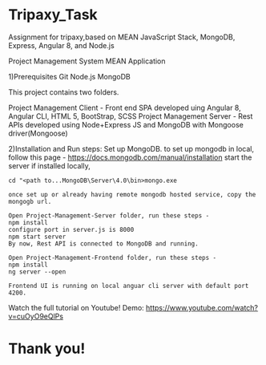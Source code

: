 # Tripaxy_Task
Assignment for tripaxy,based on MEAN JavaScript Stack, MongoDB, Express, Angular 8, and Node.js

Project Management System MEAN Application

1)Prerequisites
    Git
    Node.js
    MongoDB

  This project contains two folders.

  Project Management Client - Front end SPA developed uing Angular 8, Angular CLI, HTML 5, BootStrap, SCSS
  Project Management Server - Rest APIs developed using Node+Express JS and MongoDB with Mongoose driver(Mongoose)

2)Installation and Run steps:
    Set up MongoDB. to set up mongodb in local, follow this page - https://docs.mongodb.com/manual/installation
    start the server if installed locally,

    cd "<path to...MongoDB\Server\4.0\bin>mongo.exe

    once set up or already having remote mongodb hosted service, copy the mongogb url.

    Open Project-Management-Server folder, run these steps -
    npm install
    configure port in server.js is 8000
    npm start server
    By now, Rest API is connected to MongoDB and running.

    Open Project-Management-Frontend folder, run these steps -
    npm install
    ng server --open

    Frontend UI is running on local anguar cli server with default port 4200.

Watch the full tutorial on Youtube!
Demo: https://www.youtube.com/watch?v=cuOyO9eQlPs

# Thank you!
